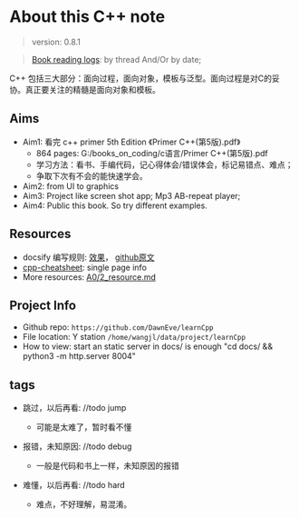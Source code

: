 # About this C++ note

> version: 0.8.1

> [Book reading logs](Z1/2_reading_logs.md): by thread And/Or by date;


C++ 包括三大部分：面向过程，面向对象，模板与泛型。面向过程是对C的妥协。真正要关注的精髓是面向对象和模板。


## Aims
* Aim1: 看完 c++ primer 5th Edition 《Primer C++(第5版).pdf》
    - 864 pages: G:/books_on_coding/c语言/Primer C++(第5版).pdf
    - 学习方法：看书、手编代码，记心得体会/错误体会，标记易错点、难点；
    - 争取下次有不会的能快速学会。
* Aim2: from UI to graphics
* Aim3: Project like screen shot app; Mp3 AB-repeat player; 
* Aim4: Public this book. So try different examples.





## Resources
* docsify 编写规则: [效果](https://docsify.js.org/#/custom-navbar)， [github原文](https://github.com/docsifyjs/docsify/blob/develop/docs/custom-navbar.md?plain=1)
* [cpp-cheatsheet](https://github.com/mortennobel/cpp-cheatsheet): single page info
* More resources: [A0/2_resource.md](/A0/2_resource.md)





## Project Info
- Github repo: `https://github.com/DawnEve/learnCpp`
- File location: Y station `/home/wangjl/data/project/learnCpp` 
- How to view: start an static server in docs/ is enough "cd docs/ && python3 -m http.server 8004"





## tags

- 跳过，以后再看: //todo jump
    * 可能是太难了，暂时看不懂

- 报错，未知原因: //todo debug
    * 一般是代码和书上一样，未知原因的报错

- 难懂，以后再看: //todo hard
    * 难点，不好理解，易混淆。



